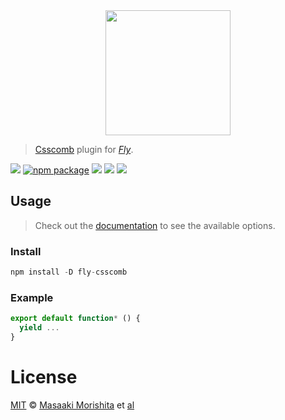 <div align="center">
  <a href="http://github.com/flyjs/fly">
    <img width=200px  src="https://cloud.githubusercontent.com/assets/8317250/8430194/35c6043a-1f6a-11e5-8cbd-af6cc86baa84.png">
  </a>
</div>

> [Csscomb](https://github.com/morishitter/fly-csscomb) plugin for _[Fly][fly]_.

[![][fly-badge]][fly]
[![npm package][npm-ver-link]][releases]
[![][dl-badge]][npm-pkg-link]
[![][travis-badge]][travis-link]
[![][mit-badge]][mit]

## Usage
> Check out the [documentation](PLUGIN_DOCUMENTATION) to see the available options.

### Install

```a
npm install -D fly-csscomb
```

### Example

```js
export default function* () {
  yield ...
}
```

# License

[MIT][mit] © [Masaaki Morishita][author] et [al][contributors]


[mit]:          http://opensource.org/licenses/MIT
[author]:       http://github.com/morishitter
[contributors]: https://github.com/morishitter/fly-csscomb/graphs/contributors
[releases]:     https://github.com/morishitter/fly-csscomb/releases
[fly]:          https://www.github.com/flyjs/fly
[fly-badge]:    https://img.shields.io/badge/fly-JS-05B3E1.svg?style=flat-square
[mit-badge]:    https://img.shields.io/badge/license-MIT-444444.svg?style=flat-square
[npm-pkg-link]: https://www.npmjs.org/package/fly-csscomb
[npm-ver-link]: https://img.shields.io/npm/v/fly-csscomb.svg?style=flat-square
[dl-badge]:     http://img.shields.io/npm/dm/fly-csscomb.svg?style=flat-square
[travis-link]:  https://travis-ci.org/morishitter/fly-csscomb
[travis-badge]: http://img.shields.io/travis/morishitter/fly-csscomb.svg?style=flat-square
